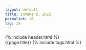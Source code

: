 ```yaml
---
layout: default
title: Intake 6, 2022
permalink: i6
tag: i6
---
```

{% include header.html %}
<br>
{{page.title}}
{% include tags.html %}
